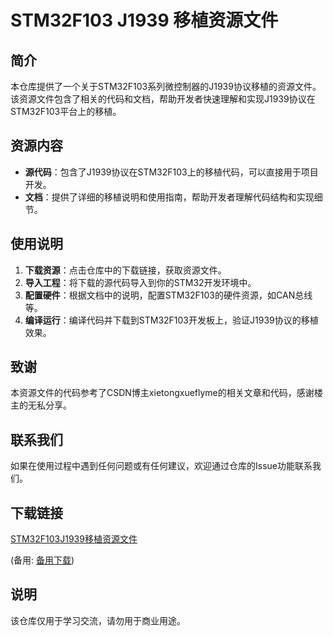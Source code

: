 # STM32F103 J1939 移植资源文件

## 简介

本仓库提供了一个关于STM32F103系列微控制器的J1939协议移植的资源文件。该资源文件包含了相关的代码和文档，帮助开发者快速理解和实现J1939协议在STM32F103平台上的移植。

## 资源内容

- **源代码**：包含了J1939协议在STM32F103上的移植代码，可以直接用于项目开发。
- **文档**：提供了详细的移植说明和使用指南，帮助开发者理解代码结构和实现细节。

## 使用说明

1. **下载资源**：点击仓库中的下载链接，获取资源文件。
2. **导入工程**：将下载的源代码导入到你的STM32开发环境中。
3. **配置硬件**：根据文档中的说明，配置STM32F103的硬件资源，如CAN总线等。
4. **编译运行**：编译代码并下载到STM32F103开发板上，验证J1939协议的移植效果。

## 致谢

本资源文件的代码参考了CSDN博主xietongxueflyme的相关文章和代码，感谢楼主的无私分享。

## 联系我们

如果在使用过程中遇到任何问题或有任何建议，欢迎通过仓库的Issue功能联系我们。

## 下载链接
[STM32F103J1939移植资源文件](https://pan.quark.cn/s/9320a7a78fa2) 

(备用: [备用下载](https://pan.baidu.com/s/1MxWFhdQthBZVyfsCVbC32Q?pwd=1234))

## 说明

该仓库仅用于学习交流，请勿用于商业用途。
